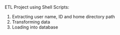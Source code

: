 ETL Project using Shell Scripts:
  1. Extracting user name, ID and home directory path
  2. Transforming data
  3. Loading into database
